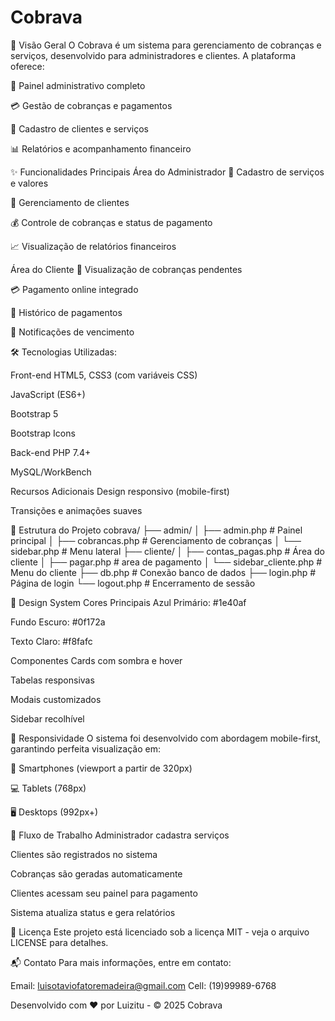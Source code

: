 # Cobrava
📌 Visão Geral O Cobrava é um sistema para gerenciamento de cobranças e serviços, desenvolvido para administradores e clientes. A plataforma oferece:

🏦 Painel administrativo completo

💳 Gestão de cobranças e pagamentos

👥 Cadastro de clientes e serviços

📊 Relatórios e acompanhamento financeiro

✨ Funcionalidades Principais Área do Administrador 📝 Cadastro de serviços e valores

👤 Gerenciamento de clientes

💰 Controle de cobranças e status de pagamento

📈 Visualização de relatórios financeiros

Área do Cliente 👀 Visualização de cobranças pendentes

💳 Pagamento online integrado

📅 Histórico de pagamentos

🔔 Notificações de vencimento

🛠️ Tecnologias Utilizadas:

Front-end HTML5, CSS3 (com variáveis CSS)

JavaScript (ES6+)

Bootstrap 5

Bootstrap Icons

Back-end PHP 7.4+

MySQL/WorkBench

Recursos Adicionais Design responsivo (mobile-first)

Transições e animações suaves


🚀 Estrutura do Projeto cobrava/
├── admin/
│ ├── admin.php # Painel principal
│ ├── cobrancas.php # Gerenciamento de cobranças
│ └── sidebar.php # Menu lateral
├── cliente/
│ ├── contas_pagas.php # Área do cliente
│ ├── pagar.php # area de pagamento
│ └── sidebar_cliente.php # Menu do cliente
├── db.php # Conexão banco de dados
├── login.php # Página de login
└── logout.php # Encerramento de sessão


🎨 Design System Cores Principais Azul Primário: #1e40af

Fundo Escuro: #0f172a

Texto Claro: #f8fafc

Componentes Cards com sombra e hover

Tabelas responsivas

Modais customizados

Sidebar recolhível

📱 Responsividade O sistema foi desenvolvido com abordagem mobile-first, garantindo perfeita visualização em:

📱 Smartphones (viewport a partir de 320px)

💻 Tablets (768px)

🖥️ Desktops (992px+)

🔄 Fluxo de Trabalho Administrador cadastra serviços

Clientes são registrados no sistema

Cobranças são geradas automaticamente

Clientes acessam seu painel para pagamento

Sistema atualiza status e gera relatórios

📄 Licença Este projeto está licenciado sob a licença MIT - veja o arquivo LICENSE para detalhes.


📬 Contato Para mais informações, entre em contato:

Email: luisotaviofatoremadeira@gmail.com Cell: (19)99989-6768

Desenvolvido com ❤️ por Luizitu - © 2025 Cobrava
